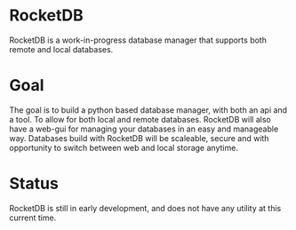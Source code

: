 # RocketDB

RocketDB is a work-in-progress database manager that supports both remote and local databases.

# Goal

The goal is to build a python based database manager, with both an api and a tool. To allow for both local and remote databases.
RocketDB will also have a web-gui for managing your databases in an easy and manageable way.
Databases build with RocketDB will be scaleable, secure and with opportunity to switch between web and local storage anytime.

# Status

RocketDB is still in early development, and does not have any utility at this current time.